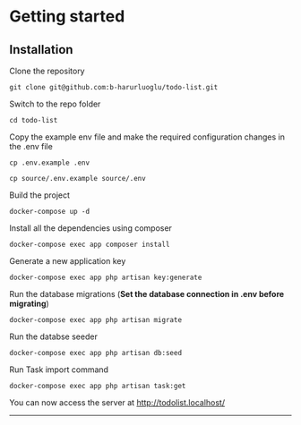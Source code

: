 
# Getting started

## Installation

Clone the repository

    git clone git@github.com:b-harurluoglu/todo-list.git

Switch to the repo folder

    cd todo-list

Copy the example env file and make the required configuration changes in the .env file

    cp .env.example .env

    cp source/.env.example source/.env

Build the project

    docker-compose up -d

Install all the dependencies using composer

    docker-compose exec app composer install

Generate a new application key

    docker-compose exec app php artisan key:generate

Run the database migrations (**Set the database connection in .env before migrating**)

    docker-compose exec app php artisan migrate

Run the databse seeder

    docker-compose exec app php artisan db:seed

Run Task import command

    docker-compose exec app php artisan task:get


You can now access the server at http://todolist.localhost/

----------
